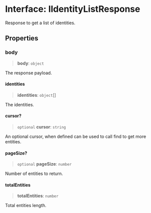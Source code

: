 # Interface: IIdentityListResponse

Response to get a list of identities.

## Properties

### body

> **body**: `object`

The response payload.

#### identities

> **identities**: `object`[]

The identities.

#### cursor?

> `optional` **cursor**: `string`

An optional cursor, when defined can be used to call find to get more entities.

#### pageSize?

> `optional` **pageSize**: `number`

Number of entities to return.

#### totalEntities

> **totalEntities**: `number`

Total entities length.

